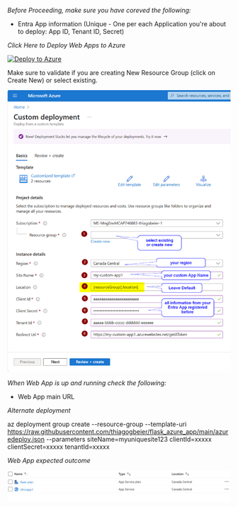 _Before Proceeding, make sure you have coreved the following:_

- Entra App information (Unique - One per each Application you're about to deploy: App ID, Tenant ID, Secret)

_Click Here to Deploy Web Apps to Azure_

[![Deploy to Azure](https://aka.ms/deploytoazurebutton)](https://portal.azure.com/#create/Microsoft.Template/uri/https%3A%2F%2Fraw.githubusercontent.com%2Fthiagogbeier%2Fflask_azure_app%2Fmain%2Fazuredeploy.json)

Make sure to validate if you are creating New Resource Group (click on Create New) or select existing.

![Alt text](webappservice-image2.png "Azure Teamplate Wizard")

_When Web App is up and running check the following:_

- Web App main URL

_Alternate deployment_

az deployment group create --resource-group <resource-group-name> --template-uri https://raw.githubusercontent.com/thiagogbeier/flask_azure_app/main/azuredeploy.json --parameters siteName=myuniquesite123 clientId=xxxxx clientSecret=xxxxx tenantId=xxxxx

_Web App expected outcome_

![Alt text](webappservice-image1.png "Azure web apps when completed")
